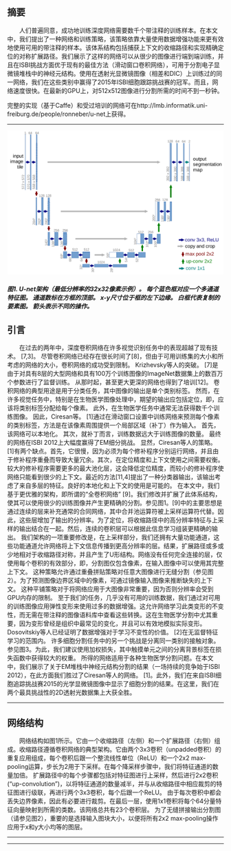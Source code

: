 ## 摘要

　　人们普遍同意，成功地训练深度网络需要数千个带注释的训练样本。在本文中，我们提出了一种网络和训练策略，该策略依靠大量使用数据增强功能来更有效地使用可用的带注释的样本。该体系结构包括捕获上下文的收缩路径和实现精确定位的对称扩展路径。我们展示了这样的网络可以从很少的图像进行端到端训练，并且在ISBI挑战方面优于现有的最佳方法（滑动窗口卷积网络），可用于分割电子显微镜堆栈中的神经元结构。使用在透射光显微镜图像（相差和DIC）上训练过的同一网络，我们在这些类别中赢得了2015年ISBI细胞跟踪挑战赛的冠军。而且，网络速度很快。在最新的GPU上，对512x512图像进行分割所需的时间不到一秒钟。

完整的实现（基于Caffe）和受过培训的网络可在http://lmb.informatik.uni-freiburg.de/people/ronneber/u-net上获得。

---

![img](图1.png)

##### 图1. U-net架构（最低分辨率的32x32像素示例）。 每个蓝色框对应一个多通道特征图。 通道数标在方框的顶部。 x-y尺寸位于框的左下边缘。 白框代表复制的要素图。 箭头表示不同的操作。

## 引言

　　在过去的两年中，深度卷积网络在许多视觉识别任务中的表现超越了现有技术。 [7,3]。 尽管卷积网络已经存在很长时间了[8]，但由于可用训练集的大小和所考虑的网络的大小，卷积网络的成功受到限制。 Krizhevsky等人的突破。 [7]是由于对具有8层的大型网络和具有100万个训练图像的ImageNet数据集上的数百万个参数进行了监督训练。 从那时起，甚至更大更深的网络也得到了培训[12]。
卷积网络的典型用途是用于分类任务，其中图像的输出是单个类别标签。 然而，在许多视觉任务中，特别是在生物医学图像处理中，期望的输出应包括定位，即，应该将类别标签分配给每个像素。 此外，在生物医学任务中通常无法获得数千个训练图像。
因此，Ciresan等。 [1]通过在滑动窗口设置中训练网络来预测每个像素的类别标签，方法是在该像素周围提供一个局部区域（补丁）作为输入。 首先，该网络可以本地化。 其次，就补丁而言，训练数据远大于训练图像的数量。 最终的网络在ISBI 2012上大幅度赢得了EM细分挑战。
显然，Ciresan等人的策略。 [1]有两个缺点。首先，它很慢，因为必须为每个修补程序分别运行网络，并且由于修补程序重叠而导致大量冗余。其次，在定位精度和上下文使用之间需要权衡。较大的修补程序需要更多的最大池化层，这会降低定位精度，而较小的修补程序使网络只能看到很少的上下文。最近的方法[11,4]提出了一种分类器输出，该输出考虑了来自多层的特征。良好的本地化和上下文的使用是可能的。
在本文中，我们基于更优雅的架构，即所谓的“全卷积网络” [9]。我们修改并扩展了此体系结构，使其可以使用很少的训练图像并产生更精确的分割。参见图1。[9]中的主要思想是通过连续的层来补充通常的合同网络，其中合并池运算符被上采样运算符代替。因此，这些层增加了输出的分辨率。为了定位，将收缩路径中的高分辨率特征与上采样的输出结合在一起。然后，连续的卷积层可以根据此信息学习组装更精确的输出。
我们架构的一项重要修改是，在上采样部分，我们还拥有大量功能通道，这些功能通道允许网络将上下文信息传播到更高分辨率的层。结果，扩展路径或多或少地相对于收缩路径对称，并且产生了U形结构。网络没有任何完全连接的层，仅使用每个卷积的有效部分，即，分割图仅包含像素，在输入图像中可以使用其完整上下文。
这种策略允许通过重叠拼贴策略对任意大图像进行无缝分割（参见图2）。为了预测图像边界区域中的像素，可通过镜像输入图像来推断缺失的上下文。
这种平铺策略对于将网络应用于大图像非常重要，因为否则分辨率会受到GPU内存的限制。
至于我们的任务，几乎没有可用的训练数据，我们通过对可用的训练图像应用弹性变形来使用过多的数据增强。这允许网络学习此类变形的不变性，而无需在带注释的图像语料库中查看这些转换。这在生物医学分割中尤其重要，因为变形曾经是组织中最常见的变化，并且可以有效地模拟实际变形。 Dosovitskiy等人已经证明了数据增强对于学习不变性的价值。 [2]在无监督特征学习的范围内。
许多细胞分割任务中的另一个挑战是分离同一类别的接触对象。参见图3。为此，我们建议使用加权损失，其中触摸单元之间的分离背景标签在损失函数中获得较大的权重。
所得的网络适用于各种生物医学分割问题。在本文中，我们展示了关于EM堆栈中神经元结构分割的结果（一场持续的竞争始于ISBI 2012），在此方面我们胜过了Ciresan等人的网络。 [1]。此外，我们在来自ISBI细胞追踪挑战赛2015的光学显微镜图像中显示了细胞分割的结果。在这里，我们在两个最具挑战性的2D透射光数据集上大获全胜。




---

## 网络结构


　　网络结构如图1所示。它由一个收缩路径（左侧）和一个扩展路径（右侧）组成。收缩路径遵循卷积网络的典型架构。它由两个3x3卷积（unpadded卷积）的重复应用组成，每个卷积后跟一个整流线性单位（ReLU）和一个2x2 max-pooling运算，步长为2用于下采样。在每个降采样步骤中，我们将特征通道的数量加倍。
扩展路径中的每个步骤都包括对特征图进行上采样，然后进行2x2卷积(“up-convolution”)，以将特征通道的数量减半，并与从收缩路径中相应裁剪的特征图进行级联，再进行两个3x3卷积，每个后跟一个ReLU。
由于每次卷积中都会丢失边界像素，因此有必要进行裁剪。在最后一层，使用1x1卷积将每个64分量特征向量映射到所需的类数。该网络总共有23个卷积层。
为了无缝拼接输出分割图（请参见图2），重要的是选择输入图块大小，以便将所有2x2 max-pooling操作应用于x和y大小均等的图层。





---










---